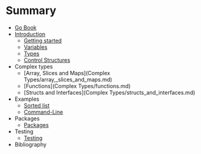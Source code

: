 # Summary

* [Go Book](README.md)
* [Introduction](Introduction)
   * [Getting started](Introduction/getting_started.md)
   * [Variables](Introduction/variables.md)
   * [Types](Introduction/types.md)
   * [Control Structures](Introduction/control_structures.md)
* Complex types
   * [Array, Slices and Maps](Complex Types/array,_slices_and_maps.md)
   * [Functions](Complex Types/functions.md)
   * [Structs and Interfaces](Complex Types/structs_and_interfaces.md)
* Examples
   * [Sorted list](Examples/sorted_list.md)
   * [Command-Line](Examples/command-line.md)
* Packages
   * [Packages](Packages/packages.md)
* Testing
   * [Testing](Testing/testing.md)
* Bibliography

